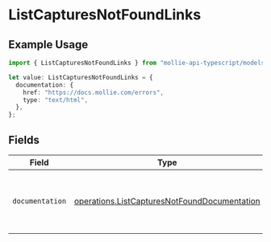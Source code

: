 # ListCapturesNotFoundLinks

## Example Usage

```typescript
import { ListCapturesNotFoundLinks } from "mollie-api-typescript/models/operations";

let value: ListCapturesNotFoundLinks = {
  documentation: {
    href: "https://docs.mollie.com/errors",
    type: "text/html",
  },
};
```

## Fields

| Field                                                                                                        | Type                                                                                                         | Required                                                                                                     | Description                                                                                                  |
| ------------------------------------------------------------------------------------------------------------ | ------------------------------------------------------------------------------------------------------------ | ------------------------------------------------------------------------------------------------------------ | ------------------------------------------------------------------------------------------------------------ |
| `documentation`                                                                                              | [operations.ListCapturesNotFoundDocumentation](../../models/operations/listcapturesnotfounddocumentation.md) | :heavy_check_mark:                                                                                           | The URL to the generic Mollie API error handling guide.                                                      |